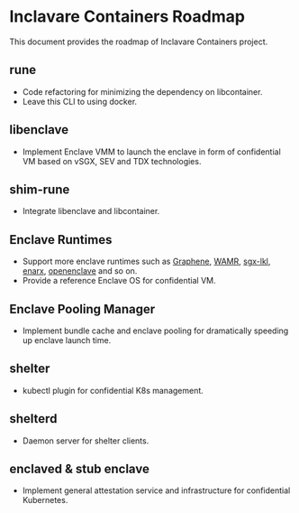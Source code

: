 # Inclavare Containers Roadmap

This document provides the roadmap of Inclavare Containers project.

## rune

- Code refactoring for minimizing the dependency on libcontainer. 
- Leave this CLI to using docker.

## libenclave

- Implement Enclave VMM to launch the enclave in form of confidential VM based on vSGX, SEV and TDX technologies.

## shim-rune

- Integrate libenclave and libcontainer. 

## Enclave Runtimes

- Support more enclave runtimes such as [Graphene](https://github.com/oscarlab/graphene), [WAMR](https://github.com/bytecodealliance/wasm-micro-runtime), [sgx-lkl](https://github.com/lsds/sgx-lkl), [enarx](https://github.com/enarx/enarx), [openenclave](https://github.com/openenclave/openenclave) and so on.
- Provide a reference Enclave OS for confidential VM. 

## Enclave Pooling Manager

- Implement bundle cache and enclave pooling for dramatically speeding up enclave launch time.

## shelter

- kubectl plugin for confidential K8s management.

## shelterd

- Daemon server for shelter clients.

## enclaved & stub enclave

- Implement general attestation service and infrastructure for confidential Kubernetes.
